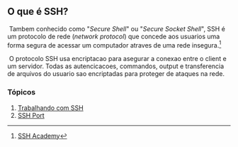 ## O que é SSH?
&nbsp;Tambem conhecido como "*Secure Shell*" ou "*Secure Socket Shell*", SSH é um protocolo de rede (*network protocol*) que concede aos usuarios uma forma segura de acessar um computador atraves de uma rede insegura.[^1]

[^1]:[SSH Academy](https://www.ssh.com/academy/ssh)


&nbsp;O protocolo SSH usa encriptacao para asegurar a conexao entre o client e um servidor. Todas as autencicacoes, commandos, output e transferencia de arquivos do usuario sao encriptadas para proteger de ataques na rede.

### Tópicos

1. [Trabalhando com SSH](./1.%20Working%20With%20SSH.md)
2. [SSH Port](./2.%20SSH%20Port.md)

